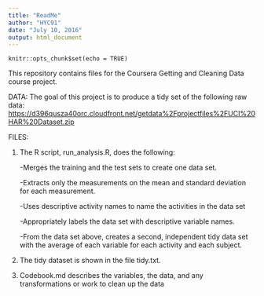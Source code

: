 ```yaml
---
title: "ReadMe"
author: "HYC91"
date: "July 10, 2016"
output: html_document
---
```


```{r setup, include=FALSE}
knitr::opts_chunk$set(echo = TRUE)
```
This repository contains files for the Coursera Getting and Cleaning Data course project. 

DATA:
The goal of this project is to produce a tidy set of the following raw data:
https://d396qusza40orc.cloudfront.net/getdata%2Fprojectfiles%2FUCI%20HAR%20Dataset.zip

FILES:

1. The R script, run_analysis.R, does the following:

    -Merges the training and the test sets to create one data set.
    
    -Extracts only the measurements on the mean and standard deviation for each  measurement.
    
    -Uses descriptive activity names to name the activities in the data set
    
    -Appropriately labels the data set with descriptive variable names.
    
    -From the data set above, creates a second, independent tidy data set with the  average of each variable for each activity and each subject.

2. The tidy dataset is shown in the file tidy.txt.

3. Codebook.md describes the variables, the data, and any transformations or work to clean up the data

